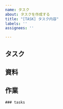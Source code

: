 ```yaml
---
name: タスク
about: タスクを作成する
title: "[TASK] タスク内容"
labels: ''
assignees: ''

---
```


## タスク　<!-- タスク内容を明確かつ簡潔に説明してください。 -->

## 資料　<!-- 資料があれば、追加してください。 -->

## 作業　<!-- 作業内容を箇条書きで記述しください。 -->

```[tasklist]
### tasks
```
